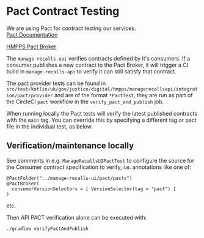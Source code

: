 # Pact Contract Testing

We are using Pact for contract testing our services.  
[Pact Documentation](https://pact.io/)

[HMPPS Pact Broker](https://pact-broker-prod.apps.live-1.cloud-platform.service.justice.gov.uk/)

The `manage-recalls-api` verifies contracts defined by it's consumers.  If a consumer publishes a new contract to the Pact 
Broker, it will trigger a CI build in `manage-recalls-api` to verify it can still satisfy that contract.  

The pact provider tests can be found in `src/test/kotlin/uk/gov/justice/digital/hmpps/managerecallsapi/integration/pact/provider` 
and are of the format `*PactTest`, they are run as part of the CircleCI `pact` workflow in the `verify_pact_and_publish` job.

When running locally the Pact tests will verify the latest published contracts with 
the `main` tag.  You can override this by specifying a different tag or pact 
file in the individual test, as below.

## Verification/maintenance locally

See comments in e.g. `ManageRecallsUIPactTest` to configure the source for
the Consumer contract specification to verify, i.e. annotations like one of:
```
@PactFolder("../manage-recalls-ui/pact/pacts")
@PactBroker(
  consumerVersionSelectors = [ VersionSelector(tag = "pact") ]
)
```
etc.

Then API PACT verification alone can be executed with: 
```
./gradlew verifyPactAndPublish
```
